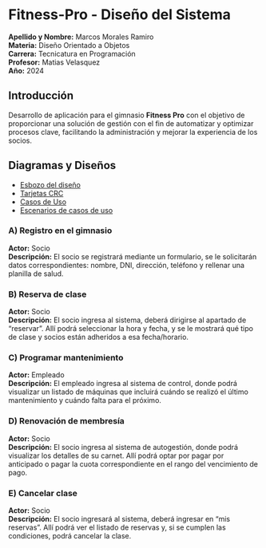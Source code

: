 # Fitness-Pro - Diseño del Sistema
**Apellido y Nombre:** Marcos Morales Ramiro <br />
**Materia:** Diseño Orientado a Objetos <br />
**Carrera:** Tecnicatura en Programación <br />
**Profesor:** Matias Velasquez <br />
**Año:** 2024 <br />

## Introducción

Desarrollo de aplicación para el gimnasio **Fitness Pro** con el objetivo de proporcionar una solución de gestión con el fin de automatizar y optimizar procesos clave, facilitando la administración y mejorar la experiencia de los socios.


## Diagramas y Diseños
- [Esbozo del diseño](https://ucesvirtual-my.sharepoint.com/:w:/g/personal/ramiro_marcos_morales_comunidad_uces_edu_ar/EfXCM9YA-yZAraj0vLvRQGsBUQrFdBAL-h8mxdoP-qwICg?e=IBDu6w)
- [Tarjetas CRC](https://ucesvirtual-my.sharepoint.com/:x:/g/personal/ramiro_marcos_morales_comunidad_uces_edu_ar/EWT9MzTm7CFAlax1E374Od8BLX114N8w785Cty0uWkFdHw?e=41inPQ)
- [Casos de Uso](https://viewer.diagrams.net/?tags=%7B%7D&lightbox=1&highlight=0000ff&edit=_blank&layers=1&nav=1&title=Diagrama%20sin%20t%C3%ADtulo.drawio#R%3Cmxfile%3E%3Cdiagram%20name%3D%22P%C3%A1gina-1%22%20id%3D%22iB4NEMhCBwQe_RhEJvGz%22%3E7R3bkps49mv8OC7dkOAx6WRntzapSiW1NZlHta22qcHgAZx05%2BtXMmAbSW4wRoDdk6lMjGyOzbnfdDTDD5vn31O%2BXX9OliKaIbB8nuEPM4QQIIH8R628FCsQIlysrNJwWa4dF76Fv0S5CMrVXbgUWe2DeZJEebitLy6SOBaLvLbG0zT5Wf%2FYUxLVv3XLV8JY%2BLbgkbn6R7jM18Wqj9hx%2Fd8iXK2rb4a0fOINrz5cPkm25svk58kS%2FjjDD2mS5MWrzfODiBT2KrwU9%2F3rzLuHH5aKOG9zQ4p23z%2F9l%2F6Fg%2B0j%2F%2BN%2FAifo99%2BgXz7IDx7tykcuf27%2BUuEgTXbxUigwYIbf%2F1yHufi25Qv17k9Jdrm2zjeRvILyZQlOpLl4PvtL4eH5JeeIZCPy9EV%2BpGSSgJUo%2B3nEuAfKtfUJtnFQLvKSyqsDrCMi5IsSF5fgxSMTwkt5A2XlLSWePGzBE7HiyXOFJ%2BRPD0%2BV7njRUHKCJkJtaELO2Kn6SVNCE%2FVRDU82boK%2BiSYCXaHJmyCWUJ2ZLLxkV03ueMnA0bdkESYGoqS92aqXu030bpEnqUSHQkQobdsn%2FiiiL0kW5mESy488JnmebE4%2B8C4KV%2BqNPNEQmuzyKIzFw8Hagn6wzOpYpiaWsQXJ1BWOUTMfinj5TvkX8ipOYlFHU51Ji3vF0vA0GrFT4zLz%2Bau1VEQ8D3%2FUwduQUn7DlySUX3yiL%2BvY161qluzShShvOvUwdDj%2B63Bynq5EbsDZU%2Bjw0N2Jhg2ifRWrMMtTnmZCESBW%2F1NgMrkqNtykaRRJv1IMY6T8RpaHaEie90y9cgZNN6VZcDOeB1UtLfylO1ItGJAa9v1gTmk37aIT0gLKsYIJupBuybP1nlzwlunoezXcQ4n84PRPN5LqUAc2GNC0GDNEI4m590%2FJ%2FnceKUv%2F3iXVG79l%2BzTFO%2FmBYPu8p171tny1Uv9%2BlV8vYp7Kjyx5nmQzlaFIU5Ftk3gZSpqKrPoq%2BdOLbyvuHNUoITavkwQBi1mCnslnxJkr1iImuFepk%2Fw1Jz5APmXYxx4k9YBNCsycEQAJxjSAzOuoWPV4eQ9W%2B62OJbGiqQsiS1KmL99PL%2F5UF5LRy8sPz6dvfniprp7D%2FHsJUb0%2BuUteHW9SFy8XMpR8sD1xWiinAvOv4Q6PyaLQa2ae1owITFgBw7T6r0q6DsWU15sH%2F4x5iJPNYypjkgdlH%2BKwfBGmYrEIZw949h7HxVou4xV5%2FS6QgJNiaRvxOIwiru5QYU0mf95yksZE0yuwykKe2hJb7sRzZkuoM4pKkOHy1N5Pjx66Aw2Dg7U%2FoUhgIQhxlT5ukz0eWu%2B31%2BHNqpmOqZqxbtf1lGTryIuZenng0As5jL0qQw%2FmtLLuBadAQl%2B19kcOmxMa1LksYKjJv1BXX0QaStyI9AS%2BvtajU1FlOibOuQTgOcKS8TAgDGBcebYV%2FzE6Z5QxSgMPBZTibmxNtNS%2BoeZc5yttkU0%2F1igtEp%2BJ4hvJUUmWtDVI6Vq6JrtsGINEiUZXW3FlQP8AmzlQB%2BboaIH%2BrMKLFmEImGNCauoJAfi6enKsS%2Bht6BI9QGEdrSDBI6sLd85rKuRvlgyg%2FNfpqQlCzlBwLDXhmdmKOyjB%2Bpq7aKl0D1oo8Wzhd6Myvtlcn6%2FpKb%2BjmgrQ63AcaylL39RXkYn0xyFfsYi4KseOGAjrKPJMTh%2B49GpT7ffL6hBoGp11rwpCCBthuWZ5s4WyZPnsti0ChLhRUAY1CdRdRvYh2Wwjkd9cxQ4CH9doZM%2FqWWt21FVaj9qyNf3Q6Uks1rxIhK%2BTlKdh68h2UAujVzJA29Q3mrsiSuU1u0yhXVIrc5%2BfbQxhKz5tDGHpuDU2UFW%2BDpnc7kU2CJgGDA%2FrITJ3SvxYhNkIVWDL9rWzD3yKKoLpeQmLirDVYpxFtcxMfuXpzvTU5SPndWzw0jFZKCt56tJUHssmXC6jc2i1%2Ba7XpRWZllYkdI5M5No2SkCH6tf08Z94ZImEJo9fI6NGTOTatKGzjnjmzt0oJKCd9riGcFJXhb%2F44x6UItNWad89nrz3M%2B%2BDgrWTTmmxPU6BVtn9v6TLH6kYojLWT2EUaUt9aCo98WlpobXuOnLWQuuucFKK5NsmuA%2FZxAjeYjPe9dVfL2A19xV4wZj1laJbZiyfk3n1GqtmUoNeKrDMP6NZhmroRu74qi0njJZv1kNUavg%2Brdu4Ub0%2Bj%2FUNgq7JaCvb9hRRSPl%2BkgpcxRSL3XaSZXSmpbOxpWfbtt3VWZoucFmpjJMfpxFe2Dq4G5IkPkCNJGGDkmQCe1da2Dw2ap7F98w0i99xa4uRARw4y3LILjr2mTy%2F5jNBOKrPBAu5G81p0jVx1520TCuQ4YEdIwjMXeYOuAcHdFrcM67L7ffFPXRs7rH51X05AFUzQdHYOEnzT4MzlByrYwkCd0n3f1JkapTKGYkbK2MCgS1l8k%2BOrL%2BkKPOmRnF3UXAR%2BQK1pXmaETDViDG%2Bvm0xVu2uOrq0LiwMOuaSAn2vkd6k4tx3Mbek2TsWb6uVC%2BihCTRFZNBeLgjNEOOj6sHiyxtvpNbKo55nlkcHxrTNHb9nZaQRoPM8K9YAyLUu6mFAyTmT%2FiVNVinfFKlUrnZ%2FhBvV5TjJdjqDEBaRsndsO5t7CTuVJG9WplDQk0xhOrZMmW7y5zr%2F37Lt0XufvLHHnUF42RZ%2F5Wtl4eKWZYXiuRYcUn06Ultp0crudODNPCof68oA%2FSdeyfhehZW8NpKx3CQkgaRJNEljBOw0qXXbDypiF47IugMRg1o0w8AVO4j8Zliu5QyZsVBfcvZJCtY%2BpCoEa8P%2F3oUxn%2BZeFn1U5wRE67LQ6Q5ES%2Ff0rhEt7E1AtNzFUN9EVBvYVZMw9Yh7avAo%2FHUbYZZOrinIn8OJHFOXRKLPzgUdvUgdENPdUecyaMuG97ofEBQHz0xfxIhnp2njXk13Imb6%2BHcwzYJVt0wmELaOe2pUZTervZjn1wkQsDns6Ef4pBmW81nR7lz0oqnVdCQmv4fRoEvbQwyYs7wsvsxhv3UpC2h%2FUgYBhjqwgWXMTKp%2Frtq8b32WBvAmZ5Au6wm%2Fg9iWYe8Qfx5Ssx0bFSywmN704FpeiM2l6Mcmha%2BmZ1Xf1Upk%2BdFkTc84UW0wCrPN4Bg2miWXdVXfgcT5QCMCJp2zSb7XDMu5xLnLJi1FzqNI7AcP8TQW%2BRSFyqd1K8Zs8avV43MnVJdV4nsUqhaDYyAZdUtB4AfagS7XCCAEqA045zLocLvnfoDMaSSWhYoVsny%2F4%2BBwgFzK49WhpPJDxIsJp5wgIHWZpQGxHd7UJMF67blHCe40%2FvBckletf%2BF5LtJ4v4KkCapaw6sjnNHNGVKDij7q6LhCoPWIMF03OxfgTs3Rb4zesDd6H6rLB3oPHKZYj%2FUtFGW25fE1Cvv1%2FeAF9AlsUAiCM8Q8YSZ%2FUJ3r2UKRfmiy5XvbyOM8XITbfe%2FB9ChiSMUESIIMkvQ%2BgG3KW6ogAJqiqiL40fZUWWaQ9z%2B0bdI0gVjLcTGTJjYz6JAmloOKb79eifWTN6U0jJ0gvnAseYvI%2BtwhKMcpr8%2B1q8tnvjZH5OOOGMFzSk5Cr3r1BhI0r2ogF2fHqLz1LGBWP6%2FXHzhk93ovNZxyEsE1XpoD2nioju3srR6ZbOR5wZAQvTYBdYXcPnywABt604Z18HtjxHizWXOtBfN4XsK1O9hMSM4pd32yDqJzM%2Ft5vJCIVtFfuUV3gtk3gwJtM%2BbuAg36to4bQQHRSICDedWddHFLM2sBzLlQ3euJIwQEzdIyrBN84bEJd1Cz9XSN1fUoKh0QHNr4sPNJrh77I%2BTfTZjt8V7J4PTsENLDS2g5323Y07ghQ29NtCAw6UBJZ2MEaStwzsXMXVNEVN%2B9NmUJg%2FScumtqOPKOG4YdCNlo7RGj%2BXu6yy0d3jnu6u8RA9jATbHMdPbMNoVq0%2FQyXEhfbt9EJOmhTNPiGCRFfDaF4xcxga2MkW0bjEfnvn%2BeIa4UlctGFbzJujT2NNIhYmqv1sIV6HwQmMCcy1evo7Hvk%2BoEU11kUdecFIGm%2BAemWLsmu2%2FGBm%2Bq2oq1U30gskyEG7ba6r%2F1aqt%2BspaVJsNWW61H7%2FQ0VbTwTE7dmAnPdMZQp43FZxn0mA3ouztnQ815BVuRbsI8XE5y5iuBpJkePTXwyMs0Ufg5WiD5SOvPidp1jj%2F%2BHw%3D%3D%3C%2Fdiagram%3E%3C%2Fmxfile%3E)
-  [Escenarios de casos de uso](https://ucesvirtual-my.sharepoint.com/:x:/g/personal/ramiro_marcos_morales_comunidad_uces_edu_ar/EdqPXRAiQo9ChdBDC7jDfbwBsp3DChpXSRW0JLNbRorj5g?e=UTKYQQ)
### A) Registro en el gimnasio
**Actor:** Socio  
**Descripción:** El socio se registrará mediante un formulario, se le solicitarán datos correspondientes: nombre, DNI, dirección, teléfono y rellenar una planilla de salud.

### B) Reserva de clase
**Actor:** Socio  
**Descripción:** El socio ingresa al sistema, deberá dirigirse al apartado de “reservar”. Allí podrá seleccionar la hora y fecha, y se le mostrará qué tipo de clase y socios están adheridos a esa fecha/horario.

### C) Programar mantenimiento
**Actor:** Empleado  
**Descripción:** El empleado ingresa al sistema de control, donde podrá visualizar un listado de máquinas que incluirá cuándo se realizó el último mantenimiento y cuándo falta para el próximo.

### D) Renovación de membresía
**Actor:** Socio  
**Descripción:** El socio ingresa al sistema de autogestión, donde podrá visualizar los detalles de su carnet. Allí podrá optar por pagar por anticipado o pagar la cuota correspondiente en el rango del vencimiento de pago.

### E) Cancelar clase
**Actor:** Socio  
**Descripción:** El socio ingresará al sistema, deberá ingresar en “mis reservas”. Allí podrá ver el listado de reservas y, si se cumplen las condiciones, podrá cancelar la clase.
